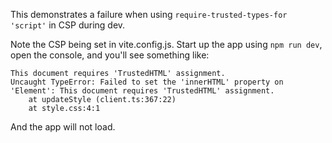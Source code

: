 This demonstrates a failure when using `require-trusted-types-for 'script'` in CSP during dev.

Note the CSP being set in vite.config.js.  Start up the app using `npm run dev`, open the console, and you'll see something like:

```
This document requires 'TrustedHTML' assignment.
Uncaught TypeError: Failed to set the 'innerHTML' property on 'Element': This document requires 'TrustedHTML' assignment.
    at updateStyle (client.ts:367:22)
    at style.css:4:1
```

And the app will not load.
